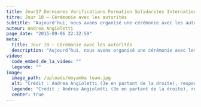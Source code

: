 ```yaml
---
title: Jour17 Dernieres Verifications Formation Solidarites International
titre: Jour 18 – Cérémonie avec les autorités
subtitle: "Aujourd’hui, nous avons organisé une cérémonie avec les autorités locales dans le centre de Moyamba..."
auteur: Andrea Angioletti
page_date: "2015-09-06 22:22:59"
meta:
  title: Jour 18 – Cérémonie avec les autorités
  description: "Aujourd’hui, nous avons organisé une cérémonie avec les autorités locales dans le centre de Moyamba..."
video:
  code_embed_de_la_video: ""
  legende: ""
image:
  image_path: /uploads/moyamba team.jpg
  alt: "Crédit : Andrea Angioletti (3e en partant de la droite), responsable du protocole de désinfection (IPC) dans le centre de Moyamba."
  legende: "Crédit : Andrea Angioletti (3e en partant de la droite), responsable du protocole de désinfection (IPC) dans le centre de Moyamba."
  center: true
---
```


